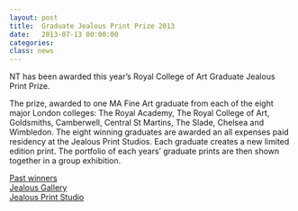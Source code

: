 ```yaml
---
layout: post
title:  Graduate Jealous Print Prize 2013
date:   2013-07-13 00:00:00
categories: 
class: news
---
```


NT has been awarded this year’s Royal College of Art Graduate Jealous Print Prize.

The prize, awarded to one MA Fine Art graduate from each of the eight major London colleges: The Royal Academy, The Royal College of Art, Goldsmiths, Camberwell, Central St Martins, The Slade, Chelsea and Wimbledon. The eight winning graduates are awarded an all expenses paid residency at the Jealous Print Studios. Each graduate creates a new limited edition print. The portfolio of each years’ graduate prints are then shown together in a group exhibition.

<a href="http://www.jealousgallery.com/graduatePrize.asp" _target="_blank">Past winners</a>  
<a href="http://www.jealousgallery.com" _target="_blank">Jealous Gallery</a>  
<a href="http://www.jealousprints.com" _target="_blank">Jealous Print Studio</a>  
